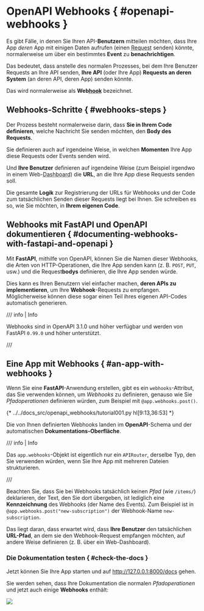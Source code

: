 # OpenAPI Webhooks { #openapi-webhooks }

Es gibt Fälle, in denen Sie Ihren API-**Benutzern** mitteilen möchten, dass Ihre App *deren* App mit einigen Daten aufrufen (einen <abbr title="Request – Anfrage: Daten, die der Client zum Server sendet">Request</abbr> senden) könnte, normalerweise um über ein bestimmtes **Event** zu **benachrichtigen**.

Das bedeutet, dass anstelle des normalen Prozesses, bei dem Ihre Benutzer Requests an Ihre API senden, **Ihre API** (oder Ihre App) **Requests an deren System** (an deren API, deren App) senden könnte.

Das wird normalerweise als **Web<abbr title="Haken, Einhängepunkt">hook</abbr>** bezeichnet.

## Webhooks-Schritte { #webhooks-steps }

Der Prozess besteht normalerweise darin, dass **Sie in Ihrem Code definieren**, welche Nachricht Sie senden möchten, den **Body des Requests**.

Sie definieren auch auf irgendeine Weise, in welchen **Momenten** Ihre App diese Requests oder Events senden wird.

Und **Ihre Benutzer** definieren auf irgendeine Weise (zum Beispiel irgendwo in einem Web-<abbr title="Benutzeroberfläche für das Visualisieren und Managen von Daten">Dashboard</abbr>) die **URL**, an die Ihre App diese Requests senden soll.

Die gesamte **Logik** zur Registrierung der URLs für Webhooks und der Code zum tatsächlichen Senden dieser Requests liegt bei Ihnen. Sie schreiben es so, wie Sie möchten, in **Ihrem eigenen Code**.

## Webhooks mit **FastAPI** und OpenAPI dokumentieren { #documenting-webhooks-with-fastapi-and-openapi }

Mit **FastAPI**, mithilfe von OpenAPI, können Sie die Namen dieser Webhooks, die Arten von HTTP-Operationen, die Ihre App senden kann (z. B. `POST`, `PUT`, usw.) und die Request**bodys** definieren, die Ihre App senden würde.

Dies kann es Ihren Benutzern viel einfacher machen, **deren APIs zu implementieren**, um Ihre **Webhook**-Requests zu empfangen. Möglicherweise können diese sogar einen Teil ihres eigenen API-Codes automatisch generieren.

/// info | Info

Webhooks sind in OpenAPI 3.1.0 und höher verfügbar und werden von FastAPI `0.99.0` und höher unterstützt.

///

## Eine App mit Webhooks { #an-app-with-webhooks }

Wenn Sie eine **FastAPI**-Anwendung erstellen, gibt es ein `webhooks`-Attribut, das Sie verwenden können, um *Webhooks* zu definieren, genauso wie Sie *Pfadoperationen* definieren würden, zum Beispiel mit `@app.webhooks.post()`.

{* ../../docs_src/openapi_webhooks/tutorial001.py hl[9:13,36:53] *}

Die von Ihnen definierten Webhooks landen im **OpenAPI**-Schema und der automatischen **Dokumentations-Oberfläche**.

/// info | Info

Das `app.webhooks`-Objekt ist eigentlich nur ein `APIRouter`, derselbe Typ, den Sie verwenden würden, wenn Sie Ihre App mit mehreren Dateien strukturieren.

///

Beachten Sie, dass Sie bei Webhooks tatsächlich keinen *Pfad* (wie `/items/`) deklarieren, der Text, den Sie dort übergeben, ist lediglich eine **Kennzeichnung** des Webhooks (der Name des Events). Zum Beispiel ist in `@app.webhooks.post("new-subscription")` der Webhook-Name `new-subscription`.

Das liegt daran, dass erwartet wird, dass **Ihre Benutzer** den tatsächlichen **URL-Pfad**, an dem sie den Webhook-Request empfangen möchten, auf andere Weise definieren (z. B. über ein Web-Dashboard).

### Die Dokumentation testen { #check-the-docs }

Jetzt können Sie Ihre App starten und auf <a href="http://127.0.0.1:8000/docs" class="external-link" target="_blank">http://127.0.0.1:8000/docs</a> gehen.

Sie werden sehen, dass Ihre Dokumentation die normalen *Pfadoperationen* und jetzt auch einige **Webhooks** enthält:

<img src="/img/tutorial/openapi-webhooks/image01.png">

